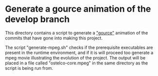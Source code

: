 # Generate a gource animation of the develop branch


This directory contains a script to generate a ["gource"](https://gource.io/)
animation of the commits that have gone into making this project.

The script "generate-mpeg.sh" checks if the prerequisite executables
are present in the runtime environment, and if it is will proceed too generate
a mpeg movie illustrating the evolution of the project.  The output will
be placed in a file called "ostelco-core.mpeg" in the same directory as
the script is being run from.






